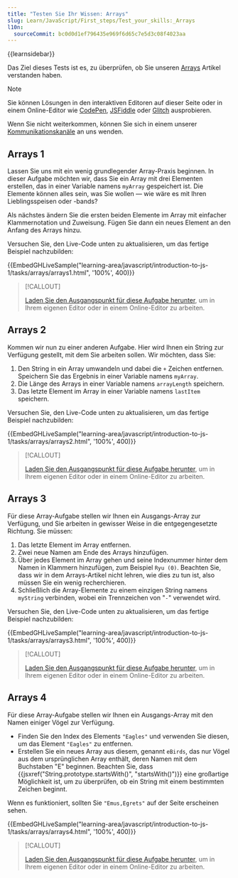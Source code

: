 ```yaml
---
title: "Testen Sie Ihr Wissen: Arrays"
slug: Learn/JavaScript/First_steps/Test_your_skills:_Arrays
l10n:
  sourceCommit: bc0d0d1ef796435e969f6d65c7e5d3c08f4023aa
---
```


{{learnsidebar}}

Das Ziel dieses Tests ist es, zu überprüfen, ob Sie unseren [Arrays](/de/docs/Learn/JavaScript/First_steps/Arrays) Artikel verstanden haben.

> [!NOTE]
> Sie können Lösungen in den interaktiven Editoren auf dieser Seite oder in einem Online-Editor wie [CodePen](https://codepen.io/), [JSFiddle](https://jsfiddle.net/) oder [Glitch](https://glitch.com/) ausprobieren.
>
> Wenn Sie nicht weiterkommen, können Sie sich in einem unserer [Kommunikationskanäle](/de/docs/MDN/Community/Communication_channels) an uns wenden.

## Arrays 1

Lassen Sie uns mit ein wenig grundlegender Array-Praxis beginnen. In dieser Aufgabe möchten wir, dass Sie ein Array mit drei Elementen erstellen, das in einer Variable namens `myArray` gespeichert ist. Die Elemente können alles sein, was Sie wollen — wie wäre es mit Ihren Lieblingsspeisen oder -bands?

Als nächstes ändern Sie die ersten beiden Elemente im Array mit einfacher Klammernotation und Zuweisung. Fügen Sie dann ein neues Element an den Anfang des Arrays hinzu.

Versuchen Sie, den Live-Code unten zu aktualisieren, um das fertige Beispiel nachzubilden:

{{EmbedGHLiveSample("learning-area/javascript/introduction-to-js-1/tasks/arrays/arrays1.html", '100%', 400)}}

> [!CALLOUT]
>
> [Laden Sie den Ausgangspunkt für diese Aufgabe herunter](https://github.com/mdn/learning-area/blob/main/javascript/introduction-to-js-1/tasks/arrays/arrays1-download.html), um in Ihrem eigenen Editor oder in einem Online-Editor zu arbeiten.

## Arrays 2

Kommen wir nun zu einer anderen Aufgabe. Hier wird Ihnen ein String zur Verfügung gestellt, mit dem Sie arbeiten sollen. Wir möchten, dass Sie:

1. Den String in ein Array umwandeln und dabei die `+` Zeichen entfernen. Speichern Sie das Ergebnis in einer Variable namens `myArray`.
2. Die Länge des Arrays in einer Variable namens `arrayLength` speichern.
3. Das letzte Element im Array in einer Variable namens `lastItem` speichern.

Versuchen Sie, den Live-Code unten zu aktualisieren, um das fertige Beispiel nachzubilden:

{{EmbedGHLiveSample("learning-area/javascript/introduction-to-js-1/tasks/arrays/arrays2.html", '100%', 400)}}

> [!CALLOUT]
>
> [Laden Sie den Ausgangspunkt für diese Aufgabe herunter](https://github.com/mdn/learning-area/blob/main/javascript/introduction-to-js-1/tasks/arrays/arrays2-download.html), um in Ihrem eigenen Editor oder in einem Online-Editor zu arbeiten.

## Arrays 3

Für diese Array-Aufgabe stellen wir Ihnen ein Ausgangs-Array zur Verfügung, und Sie arbeiten in gewisser Weise in die entgegengesetzte Richtung. Sie müssen:

1. Das letzte Element im Array entfernen.
2. Zwei neue Namen am Ende des Arrays hinzufügen.
3. Über jedes Element im Array gehen und seine Indexnummer hinter dem Namen in Klammern hinzufügen, zum Beispiel `Ryu (0)`. Beachten Sie, dass wir in dem Arrays-Artikel nicht lehren, wie dies zu tun ist, also müssen Sie ein wenig recherchieren.
4. Schließlich die Array-Elemente zu einem einzigen String namens `myString` verbinden, wobei ein Trennzeichen von "`-`" verwendet wird.

Versuchen Sie, den Live-Code unten zu aktualisieren, um das fertige Beispiel nachzubilden:

{{EmbedGHLiveSample("learning-area/javascript/introduction-to-js-1/tasks/arrays/arrays3.html", '100%', 400)}}

> [!CALLOUT]
>
> [Laden Sie den Ausgangspunkt für diese Aufgabe herunter](https://github.com/mdn/learning-area/blob/main/javascript/introduction-to-js-1/tasks/arrays/arrays3-download.html), um in Ihrem eigenen Editor oder in einem Online-Editor zu arbeiten.

## Arrays 4

Für diese Array-Aufgabe stellen wir Ihnen ein Ausgangs-Array mit den Namen einiger Vögel zur Verfügung.

- Finden Sie den Index des Elements `"Eagles"` und verwenden Sie diesen, um das Element `"Eagles"` zu entfernen.
- Erstellen Sie ein neues Array aus diesem, genannt `eBirds`, das nur Vögel aus dem ursprünglichen Array enthält, deren Namen mit dem Buchstaben "E" beginnen. Beachten Sie, dass {{jsxref("String.prototype.startsWith()", "startsWith()")}} eine großartige Möglichkeit ist, um zu überprüfen, ob ein String mit einem bestimmten Zeichen beginnt.

Wenn es funktioniert, sollten Sie `"Emus,Egrets"` auf der Seite erscheinen sehen.

{{EmbedGHLiveSample("learning-area/javascript/introduction-to-js-1/tasks/arrays/arrays4.html", '100%', 400)}}

> [!CALLOUT]
>
> [Laden Sie den Ausgangspunkt für diese Aufgabe herunter](https://github.com/mdn/learning-area/blob/main/javascript/introduction-to-js-1/tasks/arrays/arrays4-download.html), um in Ihrem eigenen Editor oder in einem Online-Editor zu arbeiten.
